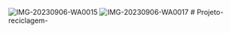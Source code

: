 ![IMG-20230906-WA0015](https://github.com/joaovitor022/Projeto-reciclagem-/assets/126362573/790fd213-bc8b-4416-b060-721943dde0f8)
![IMG-20230906-WA0017](https://github.com/joaovitor022/Projeto-reciclagem-/assets/126362573/ead4676b-6884-4639-be22-79fb827c2519)
﻿# Projeto-reciclagem-
